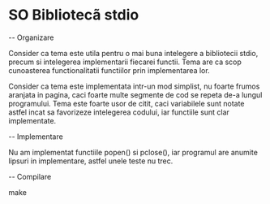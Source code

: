 # SO Bibliotecã stdio

-- Organizare

Consider ca tema este utila pentru o mai buna intelegere a bibliotecii
stdio, precum si intelegerea implementarii fiecarei functii. Tema are ca
scop cunoasterea functionalitatii functiilor prin implementarea lor.

Consider ca tema este implementata intr-un mod simplist, nu foarte frumos
aranjata in pagina, caci foarte multe segmente de cod se repeta de-a lungul
programului. Tema este foarte usor de citit, caci variabilele sunt notate
astfel incat sa favorizeze intelegerea codului, iar functiile sunt clar
implementate.


-- Implementare

Nu am implementat functiile popen() si pclose(), iar programul are anumite
lipsuri in implementare, astfel unele teste nu trec.


-- Compilare

make
